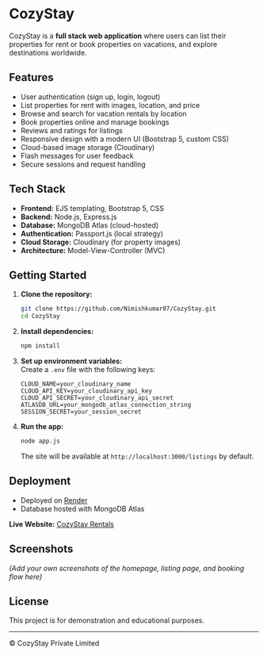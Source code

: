 # CozyStay

CozyStay is a **full stack web application** where users can list their properties for rent or book properties on vacations, and explore destinations worldwide.

## Features

- User authentication (sign up, login, logout)
- List properties for rent with images, location, and price
- Browse and search for vacation rentals by location
- Book properties online and manage bookings
- Reviews and ratings for listings
- Responsive design with a modern UI (Bootstrap 5, custom CSS)
- Cloud-based image storage (Cloudinary)
- Flash messages for user feedback
- Secure sessions and request handling

## Tech Stack

- **Frontend:** EJS templating, Bootstrap 5, CSS
- **Backend:** Node.js, Express.js
- **Database:** MongoDB Atlas (cloud-hosted)
- **Authentication:** Passport.js (local strategy)
- **Cloud Storage:** Cloudinary (for property images)
- **Architecture:** Model-View-Controller (MVC)

## Getting Started

1. **Clone the repository:**
   ```bash
   git clone https://github.com/Nimishkumar07/CozyStay.git
   cd CozyStay
   ```

2. **Install dependencies:**
   ```bash
   npm install
   ```

3. **Set up environment variables:**  
   Create a `.env` file with the following keys:
   ```
   CLOUD_NAME=your_cloudinary_name
   CLOUD_API_KEY=your_cloudinary_api_key
   CLOUD_API_SECRET=your_cloudinary_api_secret
   ATLASDB_URL=your_mongodb_atlas_connection_string
   SESSION_SECRET=your_session_secret
   ```

4. **Run the app:**
   ```bash
   node app.js
   ```
   The site will be available at `http://localhost:3000/listings` by default.

## Deployment

- Deployed on [Render](https://render.com/)
- Database hosted with MongoDB Atlas

**Live Website:** [CozyStay Rentals](https://wonderlust-q5tl.onrender.com/listings)

## Screenshots

*(Add your own screenshots of the homepage, listing page, and booking flow here)*

## License

This project is for demonstration and educational purposes.

---

© CozyStay Private Limited

